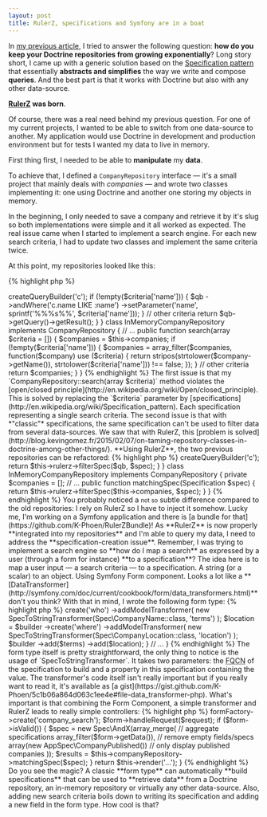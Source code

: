 ```yaml
---
layout: post
title: RulerZ, specifications and Symfony are in a boat
---
```


In [my previous article](http://blog.kevingomez.fr/2015/02/07/on-taming-repository-classes-in-doctrine-among-other-things/),
I tried to answer the following question: **how do you keep your Doctrine
repositories from growing exponentially**?
Long story short, I came up with a generic solution based on the
[Specification pattern](http://en.wikipedia.org/wiki/Specification_pattern) that
essentially **abstracts and simplifies** the way we write and compose **queries**.
And the best part is that it works with Doctrine but also with any other
data-source.

**[RulerZ](https://github.com/K-Phoen/rulerz) was born**.

Of course, there was a real need behind my previous question. For one of my
current projects, I wanted to be able to switch from one data-source to another.
My application would use Doctrine in development and production environment but
for tests I wanted my data to live in memory.

First thing first, I needed to be able to **manipulate** my **data**.

To achieve that, I defined a `CompanyRepository` interface — it's a
small project that mainly deals with *companies* — and wrote two classes
implementing it: one using Doctrine and another one storing my objects in memory.

In the beginning, I only needed to save a company and retrieve it by it's slug
so both implementations were simple and it all worked as expected. The real
issue came when I started to implement a search engine. For each new search
criteria, I had to update two classes and implement the same criteria twice.

At this point, my repositories looked like this:

{% highlight php %}
<?php
interface CompanyRepository
{
    public function save(Company $company);
    public function find($slug);
    public function search(array $criteria = []);
}

class DoctrineCompanyRepository extends EntityRepository implements CompanyRepository
{
    // ...

    public function search(array $criteria = [])
    {
        $qb = $this->createQueryBuilder('c');

        if (!empty($criteria['name'])) {
            $qb
                ->andWhere('c.name LIKE :name')
                ->setParameter('name', sprintf('%%%s%%', $criteria['name']));
        }

        // other criteria

        return $qb->getQuery()->getResult();
    }
}

class InMemoryCompanyRepository implements CompanyRepository
{
    // ...

    public function search(array $criteria = [])
    {
        $companies = $this->companies;

        if (!empty($criteria['name'])) {
            $companies = array_filter($companies, function($company) use ($criteria) {
                return stripos(strtolower($company->getName()), strtolower($criteria['name'])) !== false;
            });
        }

        // other criteria

        return $companies;
    }
}
{% endhighlight %}

The first issue is that my `CompanyRepository::search(array $criteria)`
method violates the [open/closed principle](http://en.wikipedia.org/wiki/Open/closed_principle).
This is solved by replacing the `$criteria` parameter by [specifications](http://en.wikipedia.org/wiki/Specification_pattern).
Each specification representing a single search criteria.

The second issue is that with *"classic"* specifications, the same specification
can't be used to filter data from several data-sources. We saw that with RulerZ,
this [problem is solved](http://blog.kevingomez.fr/2015/02/07/on-taming-repository-classes-in-doctrine-among-other-things/).

**Using RulerZ**, the two previous repositories can be refactored:

{% highlight php %}
<?php
interface CompanyRepository
{
    public function save(Company $company);
    public function find($slug);
    public function matchingSpec(Specification $spec);
}

class DoctrineCompanyRepository extends EntityRepository implements CompanyRepository
{
    // ...

    public function matchingSpec(Specification $spec)
    {
        $qb = $this->createQueryBuilder('c');

        return $this->rulerz->filterSpec($qb, $spec);
    }
}

class InMemoryCompanyRepository implements CompanyRepository
{
    private $companies = [];

    // ...

    public function matchingSpec(Specification $spec)
    {
        return $this->rulerz->filterSpec($this->companies, $spec);
    }
}
{% endhighlight %}

You probably noticed a <small>not so</small> subtle difference compared to the
old repositories: I rely on RulerZ so I have to inject it somehow. Lucky me,
I'm working on a Symfony application and there is [a bundle for that](https://github.com/K-Phoen/RulerZBundle)!

As **RulerZ** is now properly **integrated into my repositories** and I'm able
to query my data, I need to address the **specification-creation issue**.
Remember, I was trying to implement a search engine so **how do I map a search**
as expressed by a user (through a form for instance) **to a specification**?

The idea here is to map a user input — a search criteria — to a specification.
A string (or a scalar) to an object. Using Symfony Form component. Looks a lot
like a **[DataTransformer](http://symfony.com/doc/current/cookbook/form/data_transformers.html)**
don't you think?

With that in mind, I wrote the following form type:

{% highlight php %}
<?php
class CompanySearchType extends AbstractType
{
    public function buildForm(FormBuilderInterface $builder, array $options)
    {
        $terms = $builder
            ->create('who')
            ->addModelTransformer(
                new SpecToStringTransformer(Spec\CompanyName::class, 'terms')
            );

        $location = $builder
            ->create('where')
            ->addModelTransformer(
                new SpecToStringTransformer(Spec\CompanyLocation::class, 'location')
            );

        $builder
            ->add($terms)
            ->add($location);
    }

    // ...
}
{% endhighlight %}

The form type itself is pretty straightforward, the only thing to notice is the
usage of `SpecToStringTransformer`. It takes two parameters: the
<abbr title="Fully-Qualified Class Name">FQCN</abbr> of the specification to
build and a property in this specification containing the value.
The transformer's code itself isn't really important but if you really want to
read it, it's available as [a gist](https://gist.github.com/K-Phoen/5c1b06a864d063c1ee4e#file-data_transformer-php).

What's important is that combining the Form Component, a simple transformer and
RulerZ leads to really simple controllers:

{% highlight php %}
<?php
public function searchAction(Request $request)
{
    $results = [];
    $form = $this->formFactory->create('company_search');
    $form->handleRequest($request);

    if ($form->isValid()) {
        $spec = new Spec\AndX(array_merge(        // aggregate specifications
            array_filter($form->getData()),       // remove empty fields/specs
            array(new AppSpec\CompanyPublished()) // only display published companies
        ));
        $results = $this->companyRepository->matchingSpec($spec);
    }

    return $this->render('...');
}
{% endhighlight %}

Do you see the magic? A classic **form type** can automatically **build
specifications** that can be used to **retrieve data** from a Doctrine repository,
an in-memory repository or virtually any other data-source.
Also, adding new search criteria boils down to writing its specification and
adding a new field in the form type. How cool is that?
